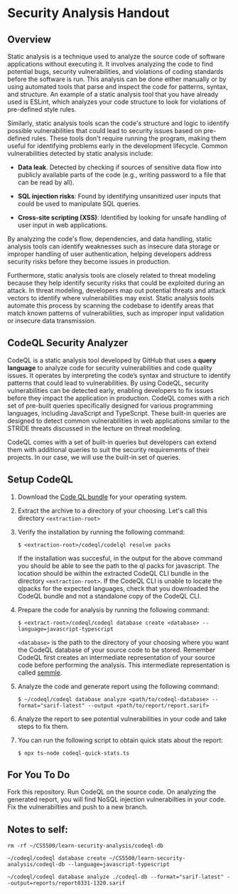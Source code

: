 # Security Analysis Handout

## Overview

Static analysis is a technique used to analyze the source code of software applications without executing it. It involves analyzing the code to find potential bugs, security vulnerabilities, and violations of coding standards before the software is run. This analysis can be done either manually or by using automated tools that parse and inspect the code for patterns, syntax, and structure. An example of a static analysis tool that you have already used is ESLint, which analyzes your code structure to look for violations of pre-defined style rules.

Similarly, static analysis tools scan the code's structure and logic to identify possible vulnerabilities that could lead to security issues based on pre-defined rules. These tools don't require running the program, making them useful for identifying problems early in the development lifecycle. Common vulnerabilities detected by static analysis include:

- **Data leak**. Detected by checking if sources of sensitive data flow into publicly available parts of the code (e.g., writing password to a file that can be read by all).

- **SQL injection risks**: Found by identifying unsanitized user inputs that could be used to manipulate SQL queries.

- **Cross-site scripting (XSS)**: Identified by looking for unsafe handling of user input in web applications.

By analyzing the code's flow, dependencies, and data handling, static analysis tools can identify weaknesses such as insecure data storage or improper handling of user authentication, helping developers address security risks before they become issues in production.

Furthermore, static analysis tools are closely related to threat modeling because they help identify security risks that could be exploited during an attack. In threat modeling, developers map out potential threats and attack vectors to identify where vulnerabilities may exist. Static analysis tools automate this process by scanning the codebase to identify areas that match known patterns of vulnerabilities, such as improper input validation or insecure data transmission.

## CodeQL Security Analyzer

CodeQL is a static analysis tool developed by GitHub that uses a **query language** to analyze code for security vulnerabilities and code quality issues. It operates by interpreting the code’s syntax and structure to identify patterns that could lead to vulnerabilities. By using CodeQL, security vulnerabilities can be detected early, enabling developers to fix issues before they impact the application in production. CodeQL comes with a rich set of pre-built queries specifically designed for various programming languages, including JavaScript and TypeScript. These built-in queries are designed to detect common vulnerabilities in web applications similar to the STRIDE threats discussed in the lecture on threat modeling.

CodeQL comes with a set of built-in queries but developers can extend them with additional queries to suit the security requirements of their projects. In our case, we will use the built-in set of queries.

## Setup CodeQL

1. Download the [Code QL bundle](https://github.com/github/codeql-action/releases/tag/codeql-bundle-v2.19.3) for your operating system.

2. Extract the archive to a directory of your choosing. Let's call this directory `<extraction-root>`

3. Verify the installation by running the following command:

   `$ <extraction-root>/codeql/codelql resolve packs`

   If the installation was succesful, in the output for the above command you should be able to see the path to the ql packs for javascript. The location should be within the extracted CodeQL CLI bundle in the directory `<extraction-root>`. If the CodeQL CLI is unable to locate the qlpacks for the expected languages, check that you downloaded the CodeQL bundle and not a standalone copy of the CodeQL CLI.

4. Prepare the code for analysis by running the following command:

   `$ <extract-root>/codeql/codeql database create <database> --language=javascript-typescript`

   `<database>` is the path to the directory of your choosing where you want the CodeQL database of your source code to be stored. Remember CodeQL first creates an intermediate representation of your source code before performing the analysis. This intermediate representation is called [semmle](https://en.wikipedia.org/wiki/Semmle).

5. Analyze the code and generate report using the following command:

   `$ ~/codeql/codeql database analyze <path/to/codeql-database> --format="sarif-latest" --output <path/to/report/report.sarif>`

6. Analyze the report to see potential vulnerabilities in your code and take steps to fix them.

7. You can run the following script to obtain quick stats about the report:

   `$ npx ts-node codeql-quick-stats.ts`

## For You To Do

Fork this repository. Run CodeQL on the source code. On analyzing the generated report, you will find NoSQL injection vulnerabilties in your code. Fix the vulnerabilties and push to a new branch.

## Notes to self:

`rm -rf ~/CS5500/learn-security-analysis/codeql-db`

`~/codeql/codeql database create ~/CS5500/learn-security-analysis/codeql-db --language=javascript-typescript`

`~/codeql/codeql database analyze ./codeql-db --format="sarif-latest" --output=reports/report0331-1320.sarif`
